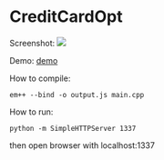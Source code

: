 # CreditCardOpt

Screenshot:
<img src="https://github.com/ChungChe/creditCardOpt/raw/master/images/screenshot.png">

Demo:
<a href="http://duntex.synology.me:1337">demo</a>


How to compile:
```
em++ --bind -o output.js main.cpp
```

How to run:
```
python -m SimpleHTTPServer 1337
```

then open browser with localhost:1337


